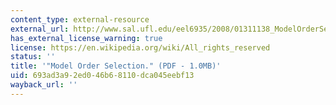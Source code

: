 ```yaml
---
content_type: external-resource
external_url: http://www.sal.ufl.edu/eel6935/2008/01311138_ModelOrderSelection_Stoica.pdf
has_external_license_warning: true
license: https://en.wikipedia.org/wiki/All_rights_reserved
status: ''
title: '"Model Order Selection." (PDF - 1.0MB)'
uid: 693ad3a9-2ed0-46b6-8110-dca045eebf13
wayback_url: ''
---
```

